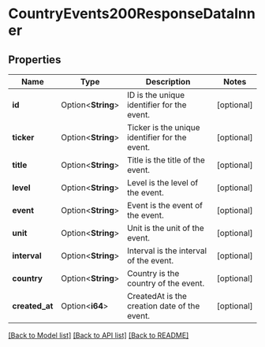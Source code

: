 # CountryEvents200ResponseDataInner

## Properties

Name | Type | Description | Notes
------------ | ------------- | ------------- | -------------
**id** | Option<**String**> | ID is the unique identifier for the event. | [optional]
**ticker** | Option<**String**> | Ticker is the unique identifier for the event. | [optional]
**title** | Option<**String**> | Title is the title of the event. | [optional]
**level** | Option<**String**> | Level is the level of the event. | [optional]
**event** | Option<**String**> | Event is the event of the event. | [optional]
**unit** | Option<**String**> | Unit is the unit of the event. | [optional]
**interval** | Option<**String**> | Interval is the interval of the event. | [optional]
**country** | Option<**String**> | Country is the country of the event. | [optional]
**created_at** | Option<**i64**> | CreatedAt is the creation date of the event. | [optional]

[[Back to Model list]](../README.md#documentation-for-models) [[Back to API list]](../README.md#documentation-for-api-endpoints) [[Back to README]](../README.md)


